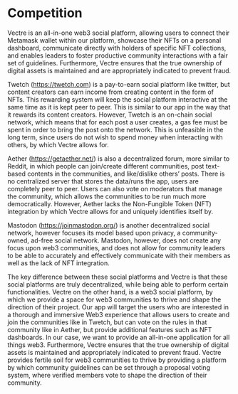 # Competition
Vectre is an all-in-one web3 social platform, allowing users to connect their Metamask wallet within our platform, showcase their NFTs on a personal dashboard, communicate directly with holders of specific NFT collections, and enables leaders to foster productive community interactions with a fair set of guidelines. Furthermore, Vectre ensures that the true ownership of digital assets is maintained and are appropriately indicated to prevent fraud. 

Twetch (https://twetch.com) is a pay-to-earn social platform like twitter, but content creators can earn income from creating content in the form of NFTs. This rewarding system will keep the social platform interactive at the same time as it is kept peer to peer. This is similar to our app in the way that it rewards its content creators. However, Twetch is an on-chain social network, which means that for each post a user creates, a gas fee must be spent in order to bring the post onto the network. This is unfeasible in the long term, since users do not wish to spend money when interacting with others, by which Vectre allows for.  

Aether (https://getaether.net/) is also a decentralized forum, more similar to Reddit, in which people can join/create different communities, post text-based contents in the communities, and like/dislike others’ posts. There is no centralized server that stores the data/runs the app, users are completely peer to peer. Users can also vote on moderators that manage the community, which allows the communities to be run much more democratically. However, Aether lacks the Non-Fungible Token (NFT) integration by which Vectre allows for and uniquely identifies itself by. 

Mastodon (https://joinmastodon.org/) is another decentralized social network, however focuses its model based upon privacy, a community-owned, ad-free social network. Mastodon, however, does not create any focus upon web3 communities, and does not allow for community leaders to be able to accurately and effectively communicate with their members as well as the lack of NFT integration. 

The key difference between these social platforms and Vectre is that these social platforms are truly decentralized, while being able to perform certain functionalities. Vectre on the other hand, is a web3 social platform, by which we provide a space for web3 communities to thrive and shape the direction of their project. Our app will target the users who are interested in a thorough and immersive Web3 experience that allows users to create and join the communities like in Twetch, but can vote on the rules in that community like in Aether, but provide additional features such as NFT dashboards. In our case, we want to provide an all-in-one application for all things web3. Furthermore, Vectre ensures that the true ownership of digital assets is maintained and appropriately indicated to prevent fraud. Vectre provides fertile soil for web3 communities to thrive by providing a platform by which community guidelines can be set through a proposal voting system, where verified members vote to shape the direction of their community.